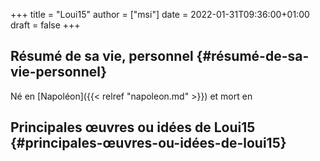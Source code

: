 +++
title = "Loui15"
author = ["msi"]
date = 2022-01-31T09:36:00+01:00
draft = false
+++

## Résumé de sa vie, personnel {#résumé-de-sa-vie-personnel}

Né en [Napoléon]({{< relref "napoleon.md" >}}) et mort en


## Principales œuvres ou idées de Loui15 {#principales-œuvres-ou-idées-de-loui15}